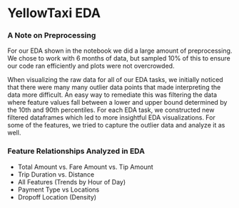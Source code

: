 # YellowTaxi EDA

### A Note on Preprocessing

For our EDA shown in the notebook we did a large amount of preprocessing. We chose to work with 6 months of data, but sampled 10% of this to ensure our code ran efficiently and plots were not overcrowded.

When visualizing the raw data for all of our EDA tasks, we initially noticed that there were many many outlier data points that made interpreting the data more difficult. An easy way to remediate this was filtering the data where feature values fall between a lower and upper bound determined by the 10th and 90th percentiles. For each EDA task, we constructed new filtered dataframes which led to more insightful EDA visualizations. For some of the features, we tried to capture the outlier data and analyze it as well.

### Feature Relationships Analyzed in EDA

- Total Amount vs. Fare Amount vs. Tip Amount
- Trip Duration vs. Distance
- All Features (Trends by Hour of Day)
- Payment Type vs Locations
- Dropoff Location (Density)
